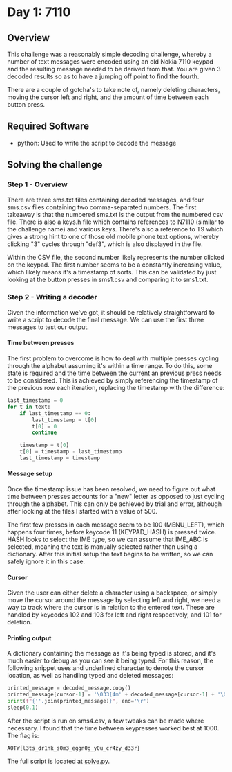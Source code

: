 # Day 1: 7110

## Overview

This challenge was a reasonably simple decoding challenge, whereby a number of 
text messages were encoded using an old Nokia 7110 keypad and the resulting
message needed to be derived from that. You are given 3 decoded results so as
to have a jumping off point to find the fourth.

There are a couple of gotcha's to take note of, namely deleting characters, 
moving the cursor left and right, and the amount of time between each button
press.

## Required Software

* python: Used to write the script to decode the message

## Solving the challenge

### Step 1 - Overview

There are three sms.txt files containing decoded messages, and four sms.csv 
files containing two comma-separated numbers. The first takeaway is that
the numbered sms.txt is the output from the numbered csv file. There is also
a keys.h file which contains references to N7110 (similar to the challenge
name) and various keys. There's also a reference to T9 which gives a strong
hint to one of those old mobile phone text options, whereby clicking "3" cycles
through "def3", which is also displayed in the file.

Within the CSV file, the second number likely represents the number clicked on 
the keypad. The first number seems to be a constantly increasing value, which
likely means it's a timestamp of sorts. This can be validated by just looking
at the button presses in sms1.csv and comparing it to sms1.txt.

### Step 2 - Writing a decoder

Given the information we've got, it should be relatively straightforward to 
write a script to decode the final message. We can use the first three messages
to test our output.

#### Time between presses

The first problem to overcome is how to deal with multiple presses cycling 
through the alphabet assuming it's within a time range. To do this, some state 
is required and the time between the current an previous press needs to be
considered. This is achieved by simply referencing the timestamp of the 
previous row each iteration, replacing the timestamp with the difference:

```python
last_timestamp = 0
for t in text:
    if last_timestamp == 0:
        last_timestamp = t[0]
        t[0] = 0
        continue

    timestamp = t[0]
    t[0] = timestamp - last_timestamp
    last_timestamp = timestamp
```

#### Message setup

Once the timestamp issue has been resolved, we need to figure out what time
between presses accounts for a "new" letter as opposed to just cycling through
the alphabet. This can only be achieved by trial and error, although after
looking at the files I started with a value of 500.

The first few presses in each message seem to be 100 (MENU_LEFT), which happens
four times, before keycode 11 (KEYPAD_HASH) is pressed twice. HASH looks to 
select the IME type, so we can assume that IME_ABC is selected, meaning the
text is manually selected rather than using a dictionary. After this initial
setup the text begins to be written, so we can safely ignore it in this case.

#### Cursor

Given the user can either delete a character using a backspace, or simply move
the cursor around the message by selecting left and right, we need a way to 
track where the cursor is in relation to the entered text. These are handled by
keycodes 102 and 103 for left and right respectively, and 101 for deletion.

#### Printing output

A dictionary containing the message as it's being typed is stored, and it's 
much easier to debug as you can see it being typed. For this reason, the 
following snippet uses and underlined character to denote the cursor location, 
as well as handling typed and deleted messages:

```python
printed_message = decoded_message.copy()
printed_message[cursor-1] = '\033[4m' + decoded_message[cursor-1] + '\033[0m'
print(f"{''.join(printed_message)}", end='\r')
sleep(0.1)
```

After the script is run on sms4.csv, a few tweaks can be made where necessary.
I found that the time between keypresses worked best at 1000. The flag is:
```
AOTW{l3ts_dr1nk_s0m3_eggn0g_y0u_cr4zy_d33r}
```

The full script is located at [solve.py](solve.py).
